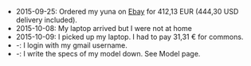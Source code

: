   * 2015-09-25: Ordered my yuna on [Ebay](http://www.ebay.com/itm/351398651121) for 412,13 EUR (444,30 USD delivery included).
  * 2015-10-08: My laptop arrived but I were not at home
  * 2015-10-09: I picked up my laptop. I had to pay 31,31 € for commons.
  * -: I login with my gmail username.
  * -: I write the specs of my model down. See Model page. 
